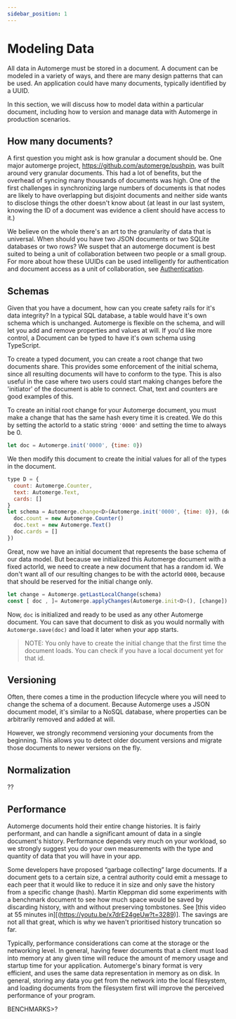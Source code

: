 ```yaml
---
sidebar_position: 1
---
```


# Modeling Data

All data in Automerge must be stored in a document. A document can be modeled in a variety of ways, and there are many design patterns that can be used. An application could have many documents, typically identified by a UUID. 

In this section, we will discuss how to model data within a particular document, including how to version and manage data with Automerge in production scenarios.

## How many documents?

A first question you might ask is how granular a document should be. One major automerge project, https://github.com/automerge/pushpin, was built around very granular documents. This had a lot of benefits, but the overhead of syncing many thousands of documents was high. One of the first challenges in synchronizing large numbers of documents is that nodes are likely to have overlapping but disjoint documents and neither side wants to disclose things the other doesn't know about (at least in our last system, knowing the ID of a document was evidence a client should have access to it.) 

We believe on the whole there's an art to the granularity of data that is universal. When should you have two JSON documents or two SQLite databases or two rows? We suspet that an automerge document is best suited to being a unit of collaboration between two people or a small group. For more about how these UUIDs can be used intelligently for authentication and document access as a unit of collaboration, see [Authentication](authentication).

## Schemas

Given that you have a document, how can you create safety rails for it's data integrity? In a typical SQL database, a table would have it's own schema which is unchanged. Automerge is flexible on the schema, and will let you add and remove properties and values at will. If you'd like more control, a Document can be typed to have it's own schema using TypeScript.

To create a typed document, you can create a root change that two documents share. This provides some enforcement of the initial schema, since all resulting documents will have to conform to the type. This is also useful in the case where two users could start making changes before the 'initiator' of the document is able to connect. Chat, text and counters are good examples of this.

To create an initial root change for your Automerge document, you must make a change that has the same hash every time it is created. We do this by setting the actorId to a static string `'0000'` and setting the time to always be 0.

```js
let doc = Automerge.init('0000', {time: 0})
```

We then modify this document to create the initial values for all of the types in the document.

```js
type D = { 
  count: Automerge.Counter,
  text: Automerge.Text,
  cards: [] 
}
let schema = Automerge.change<D>(Automerge.init('0000', {time: 0}), (doc: D) => {
  doc.count = new Automerge.Counter()
  doc.text = new Automerge.Text()
  doc.cards = []
})
```

Great, now we have an initial document that represents the base schema of our data model. But because we initialized this Automerge document with a fixed actorId, we need to create a new document that has a random id. We don't want all of our resulting changes to be with the actorId `0000`, because that should be reserved for the initial change only.

```js
let change = Automerge.getLastLocalChange(schema)
const [ doc , ]= Automerge.applyChanges(Automerge.init<D>(), [change])
```

Now, `doc` is initialized and ready to be used as any other Automerge document. You can save that document to disk as you would normally with `Automerge.save(doc)` and load it later when your app starts.

> NOTE: You only have to create the initial change that the first time the document loads. You can check if you have a local document yet for that id.

## Versioning

Often, there comes a time in the production lifecycle where you will need to change the schema of a document. Because Automerge uses a JSON document model, it's similar to a NoSQL database, where properties can be arbitrarily removed and added at will. 

However, we strongly recommend versioning your documents from the beginning. This allows you to detect older document versions and migrate those documents to newer versions on the fly. 

## Normalization

??

## Performance

Automerge documents hold their entire change histories. It is fairly performant, and can handle a significant amount of data in a single document's history.  Performance depends very much on your workload, so we strongly suggest you do your own measurements with the type and quantity of data that you will have in your app. 

Some developers have proposed “garbage collecting” large documents. If a document gets to a certain size, a central authority could emit a message to each peer that it would like to reduce it in size and only save the history from a specific change (hash). Martin Kleppman did some experiments with a benchmark document to see how much space would be saved by discarding history, with and without preserving tombstones. See [this video at 55 minutes in][(https://youtu.be/x7drE24geUw?t=3289)]. The savings are not all that great, which is why we haven't prioritised history truncation so far.

Typically, performance considerations can come at the storage or the networking level. In general, having fewer documents that a client must load into memory at any given time will reduce the amount of memory usage and startup time for your application. Automerge's binary format is very efficient, and uses the same data representation in memory as on disk. In general, storing any data you get from the network into the local filesystem, and loading documents from the filesystem first will improve the perceived performance of your program.


BENCHMARKS>?